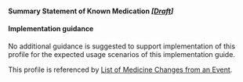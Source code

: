 #### Summary Statement of Known Medication *[[Draft](http://hl7.org/fhir/stu3/valueset-publication-status.html)]*


#### Implementation guidance
No additional guidance is suggested to support implementation of this profile for the expected usage scenarios of this implementation guide.

This profile is referenced by [List of Medicine Changes from an Event](StructureDefinition-list-medseventchanges-1.html).
